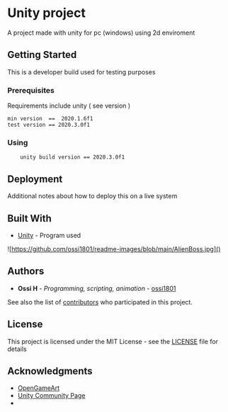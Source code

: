 # Unity project

A project made with unity for pc (windows) using 2d enviroment

## Getting Started

This is a developer build used for testing purposes 

### Prerequisites

Requirements include unity ( see version )

```
min version  ==  2020.1.6f1
test version == 2020.3.0f1
```

### Using
```
	unity build version == 2020.3.0f1
```




## Deployment

 Additional notes about how to deploy this on a live system

## Built With

* [Unity](https://unity.com/) - Program used


![https://github.com/ossi1801/readme-images/blob/main/AlienBoss.jpg]()


## Authors

* **Ossi H** - *Programming, scripting, animation* - [ossi1801](https://github.com/ossi1801)


See also the list of [contributors](https://github.com/your/project/contributors) who participated in this project.

## License

This project is licensed under the MIT License - see the [LICENSE](LICENSE) file for details

## Acknowledgments

* [OpenGameArt](https://opengameart.org/)
* [Unity Community Page](https://answers.unity.com/)
* 